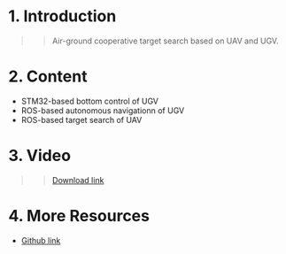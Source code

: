# 1. Introduction
>>Air-ground cooperative target search based on UAV and UGV.

# 2. Content
- STM32-based bottom control of UGV
- ROS-based autonomous navigationn of UGV
- ROS-based target search of UAV

# 3. Video
>>[Download link](https://raw.githubusercontent.com/lh9171338/UAV-UGV-Target-Search/master/video/uav_ugv_word.avi)

# 4. More Resources
- [Github link](https://github.com/lh9171338/Outline)
